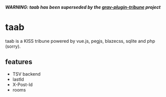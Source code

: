 ***WARNING: taab has been superseded by the [grav-plugin-tribune](https://github.com/devnewton/grav-plugin-tribune) project***

# taab

taab is a KISS tribune powered by vue.js, pegjs, blazecss, sqlite and php (sorry).

## features

- TSV backend
- lastId
- X-Post-Id
- rooms
